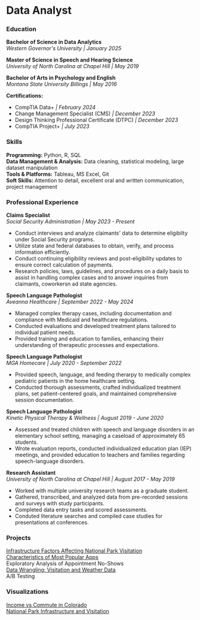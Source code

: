 # Data Analyst

### Education
**Bachelor of Science in Data Analytics**<br>
<em>Western Governor's University | January 2025</em></p>

**Master of Science in Speech and Hearing Science**<br>
<em>University of North Carolina at Chapel Hill | May 2019</em>

**Bachelor of Arts in Psychology and English**<br>
<em>Montana State University Billings | May 2016</em>

**Certifications:** <br>
- CompTIA Data+ <em>| February 2024</em>
- Change Management Specialist (CMS) <em>| December 2023</em>
- Design Thinking Professional Certificate (DTPC) <em>| December 2023</em>
- CompTIA Project+ <em>| July 2023</em>


### Skills
**Programming:** Python, R, SQL<br>
**Data Management & Analysis:** Data cleaning, statistical modeling, large dataset manipulation<br>
**Tools & Platforms:** Tableau, MS Excel, Git<br>
**Soft Skills:** Attention to detail, excellent oral and written communication, project management<br>

### Professional Experience
**Claims Specialist**<br>
<em>Social Security Administration | May 2023 - Present</em> 
- Conduct interviews and analyze claimants' data to determine eligibilty under Social Security programs.
- Utilize state and federal databases to obtain, verify, and process information efficiently.
- Conduct continuing eligibility reviews and post-eligibility updates to ensure correct calculation of payments.
- Research policies, laws, guidelines, and procedures on a daily basis to assist in handling complex cases and to answer inquiries from claimants, coworkersn ad state agencies.

**Speech Language Pathologist**<br>
<em>Aveanna Healthcare | September 2022 - May 2024</em> 
- Managed complex therapy cases, including documentation and compliance with Medicaid and healthcare regulations.
- Conducted evaluations and developed treatment plans tailored to individual patient needs.
- Provided training and education to families, enhancing theirr understanding of therapeutic processes and expectations.

**Speech Language Pathologist**<br>
<em>MGA Homecare | July 2020 - September 2022</em> 
- Provided speech, language, and feeding therarpy to medically complex pediatric patients in the home healthcare setting.
- Conducted thorough assessments, crafted individualized treatment plans, set patient-centered goals, and maintained comprehensive session documentation.

**Speech Language Pathologist**<br>
<em>Kinetic Physical Therapy & Wellness | August 2019 - June 2020</em> 
- Assessed and treated children with speech and language disorders in an elementary school setting, managing a caseload of approximately 65 students.
- Wrote evaluation reports, conducted individualized education plan (IEP) meetings, and provided education to teachers and families regarding speech-language disorders.

**Research Assistant**<br>
<em>University of North Carolina at Chapel Hill | August 2017 - May 2019</em> 
- Worked with multiple university research teams as a graduate student.
- Gathered, transcribed, and analyzed data from pre-recorded sessions and surveys with study participants.
- Completed data entry tasks and scored assessments.
- Conduted literature searches and compiled case studies for presentations at conferences. 


### Projects
[Infrastructure Factors Affecting National Park Visitation](https://github.com/aragonanalytics/portfolio/blob/6dbc85657ad57ef051091762581eb7fae0dd4e8e/nps_project/Infrastructure%20Factors%20Affecting%20National%20Park%20Visitation.pdf)<br>
[Characteristics of Most Popular Apps](https://github.com/aragonanalytics/portfolio/blob/d7524b1ed924716b4921c9f76aa6c06175600b35/projects/Most%20Popular%20Mobile%20Apps.ipynb)<br>
Exploratory Analysis of Appointment No-Shows<br>
[Data Wrangling: Visitation and Weather Data](https://github.com/aragonanalytics/portfolio/blob/ff6b65bc761c89584194d49ed26038c01e4e1ce3/projects/Data_Wrangling_Project_Starter.ipynb)<br>
A/B Testing<br>


### Visualizations
[Income vs Commute in Colorado](https://public.tableau.com/app/profile/amy.aragon/viz/IncomevsCommuteinColorado/IncomevsCommuteinColorado)<br>
[National Park Infrastructure and Visitation](https://public.tableau.com/app/profile/amy.aragon/viz/NationalParkInfrastructure/Dashboard1)<br>
